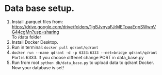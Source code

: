 # Data base setup.
1) Install .parquet files from:
<br>https://drive.google.com/drive/folders/1jgBJvnyaFJrMETpaaEqpSWwnVG44cgMn?usp=sharing  
To /data folder
2) Install Docker Desktop.
3) Run in terminal: ```docker pull qdrant/qdrant```
4) ```docker run --name qdrant -d -p 6333:6333 --net=bridge qdrant/qdrant```  
Port is 6333. If you choose diffenet change PORT in data_base.py
5) Run from root ```python db/data_base.py``` to upload data to qdrant Docker.  
Now your database is set!